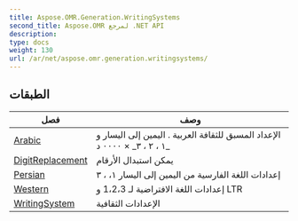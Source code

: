 ```yaml
---
title: Aspose.OMR.Generation.WritingSystems
second_title: Aspose.OMR لمرجع .NET API
description: 
type: docs
weight: 130
url: /ar/net/aspose.omr.generation.writingsystems/
---
```



## الطبقات

| فصل | وصف |
| --- | --- |
| [Arabic](./arabic/) | الإعداد المسبق للثقافة العربية . اليمين إلى اليسار و ١ ، ٢ ، ٣_ × ٠٠٠٠ د_ |
| [DigitReplacement](./digitreplacement/) | يمكن استبدال الأرقام |
| [Persian](./persian/) | إعدادات اللغة الفارسية من اليمين إلى اليسار ١، ، ۳ |
| [Western](./western/) | إعدادات اللغة الافتراضية لـ 1،2،3 و LTR |
| [WritingSystem](./writingsystem/) | الإعدادات الثقافية |


